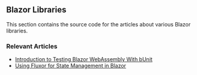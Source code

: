 ## Blazor Libraries
This section contains the source code for the articles about various Blazor libraries.

### Relevant Articles
- [Introduction to Testing Blazor WebAssembly With bUnit](https://code-maze.com/test-blazor-webassembly-bunit/)
- [Using Fluxor for State Management in Blazor](https://code-maze.com/fluxor-for-state-management-in-blazor/)
